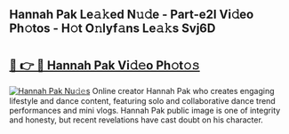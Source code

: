 ## Hannah Pak Le𝚊𝚔ed N𝚞𝚍e - Part-e2I Vi𝚍eo Ph𝚘tos - H𝚘t O𝚗lyf𝚊ns Le𝚊𝚔s Svj6D

# <h2><a href="http://hf7p30.feru.top/?c=Hannah+Pak">🔗 👉 🔴 Hannah Pak Vi𝚍𝚎o Ph𝚘t𝚘𝚜</a></h2>

[![Hannah Pak Nu𝚍𝚎s](https://i.imgur.com/0TWrTi3.gif)](http://hf7p30.feru.top/?c=Hannah+Pak)
Online creator Hannah Pak who creates engaging lifestyle and dance content, featuring solo and collaborative dance trend performances and mini vlogs. Hannah Pak public image is one of integrity and honesty, but recent revelations have cast doubt on his character. 
